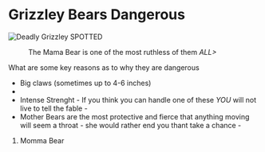 <!DOCTYPE html>
  <main>
    <heading>
      <! titleDanger Bears/title ADD LATER ON ACTUAL WEBPAGE>
    </heading>
   <body>
    <h1>Grizzley Bears Dangerous</h1>
    <!main title for the heading of the page>
    <img src="https://s3-us-west-2.amazonaws.com/assets.eastidahonews.com/wp-content/uploads/2015/10/03030033/0ad8593723.jpg"
    alt="Deadly Grizzley SPOTTED">
    <figure>
      <figcaption>The Mama Bear is one of the most ruthless of them <em>ALL></em></figcaption>
        </figure>
    <b></b>
      <!spacing>
    <section>
      <p> What are some key reasons as to why they are dangerous</p>
     <ul> <!unordered list meaning bullet points>
      <li>Big claws (sometimes up to 4-6 inches)<li>
      <li>Intense Strenght - If you think you can handle one of these <em>YOU</em> will not live to tell the fable - </li>
      <li>Mother Bears are the most protective and fierce that anything moving will seem a throat - she would rather end you thant take a chance - </li>
     </ul>
      <ol>
        <li>Momma Bear</li>
      </ol>
    </section>
    <body>
   </main>
  </html>
